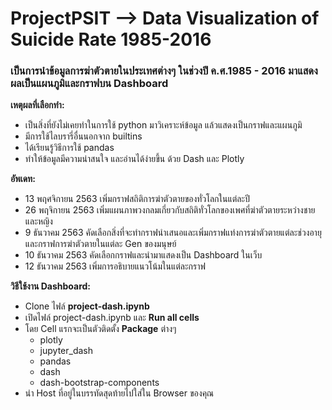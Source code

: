 # ProjectPSIT --> Data Visualization of Suicide Rate 1985-2016
### เป็นการนำข้อมูลการฆ่าตัวตายในประเทศต่างๆ ในช่วงปี ค.ศ.1985 - 2016 มาแสดงผลเป็นแผนภูมิและกราฟบน Dashboard

**เหตุผลที่เลือกทำ:**
* เป็นสิ่งที่ยังไม่เคยทําในการใช้ python มาวิเคราะห์ข้อมูล แล้วแสดงเป็นกราฟและแผนภูมิ
* มีการใช้ไลบรารี่อื่นนอกจาก builtins 
* ได้เรียนรู้วิธีการใช้ pandas
* ทำให้ข้อมูลมีความน่าสนใจ และอ่านได้ง่ายขึ้น ด้วย Dash และ Plotly

**อัพเดท:**
* 13 พฤศจิกายน 2563 เพิ่มกราฟสถิติการฆ่าตัวตายของทั่วโลกในแต่ละปี
* 26 พฤจิกายน 2563 เพิ่มแผนภาพวงกลมเกี่ยวกับสถิติทั่วโลกของเพศที่ฆ่าตัวตายระหว่างชายและหญิง
* 9 ธันวาคม 2563 คัดเลือกสิ่งที่จะทำกราฟนำเสนอและเพิ่มกราฟแท่งการฆ่าตัวตายแต่ละช่วงอายุและกราฟการฆ่าตัวตายในแต่ละ Gen ของมนุษย์
* 10 ธันวาคม 2563 คัดเลือกกราฟและนำมาแสดงเป็น Dashboard ในเว็บ
* 12 ธันวาคม 2563 เพิ่มการอธิบายแนวโน้มในแต่ละกราฟ

**วิธีใช้งาน Dashboard:**
* Clone ไฟล์ **project-dash.ipynb**
* เปิดไฟล์ project-dash.ipynb และ **Run all cells**
* โดย Cell แรกจะเป็นตัวติดตั้ง **Package** ต่างๆ
  * plotly
  * jupyter_dash
  * pandas
  * dash
  * dash-bootstrap-components
* นำ Host ที่อยู่ในบรรทัดสุดท้ายไปใส่ใน Browser ของคุณ
